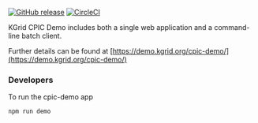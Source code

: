[![GitHub release](https://img.shields.io/github/release/kgrid-demos/cpic-demo.svg)](https://github.com/kgrid-demos/cpic-demo/releases/)
[![CircleCI](https://circleci.com/gh/kgrid-demos/cpic-demo.svg?style=svg)](https://circleci.com/gh/kgrid-demos/cpic-demo)


KGrid CPIC Demo includes both a single web application and a command-line batch client.

Further details can be found at [https://demo.kgrid.org/cpic-demo/](https://demo.kgrid.org/cpic-demo/)

### Developers

To run the cpic-demo app
```bash
npm run demo
```


